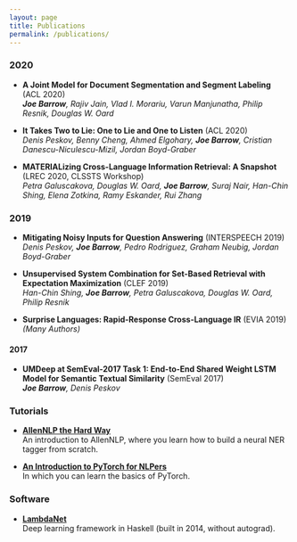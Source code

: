 ```yaml
---
layout: page
title: Publications
permalink: /publications/
---
```


### 2020

- **A Joint Model for Document Segmentation and Segment Labeling** (ACL 2020)<br />
  ***Joe Barrow**, Rajiv Jain, Vlad I. Morariu, Varun Manjunatha, Philip Resnik, Douglas W. Oard*

- **It Takes Two to Lie: One to Lie and One to Listen** (ACL 2020)<br />
  *Denis Peskov, Benny Cheng, Ahmed Elgohary, **Joe Barrow**, Cristian Danescu-Niculescu-Mizil, Jordan Boyd-Graber*

- **MATERIALizing Cross-Language Information Retrieval: A Snapshot**<br /> 
  (LREC 2020, CLSSTS Workshop)<br />
  *Petra Galuscakova, Douglas W. Oard, **Joe Barrow**, Suraj Nair, Han-Chin Shing, Elena Zotkina, Ramy Eskander, Rui Zhang*

### 2019

- **Mitigating Noisy Inputs for Question Answering** (INTERSPEECH 2019)<br />
  *Denis Peskov, **Joe Barrow**, Pedro Rodriguez, Graham Neubig, Jordan Boyd-Graber*

- **Unsupervised System Combination for Set-Based Retrieval with Expectation Maximization** (CLEF 2019)<br />
  *Han-Chin Shing, **Joe Barrow**, Petra Galuscakova, Douglas W. Oard, Philip Resnik*

- **Surprise Languages: Rapid-Response Cross-Language IR** (EVIA 2019)<br />
  *(Many Authors)*

#### 2017

- **UMDeep at SemEval-2017 Task 1: End-to-End Shared Weight LSTM Model for Semantic Textual Similarity** (SemEval 2017)<br />
  ***Joe Barrow**, Denis Peskov*

### Tutorials

 - **[AllenNLP the Hard Way](https://github.com/jbarrow/allennlp_tutorial)**<br />
   An introduction to AllenNLP, where you learn how to build a neural NER tagger from scratch.
 
 - **[An Introduction to PyTorch for NLPers](https://github.com/jbarrow/pytorch_tutorial)**<br />
   In which you can learn the basics of PyTorch.

### Software

  - **[LambdaNet](https://github.com/jbarrow/LambdaNet)**<br />
    Deep learning framework in Haskell (built in 2014, without autograd).
